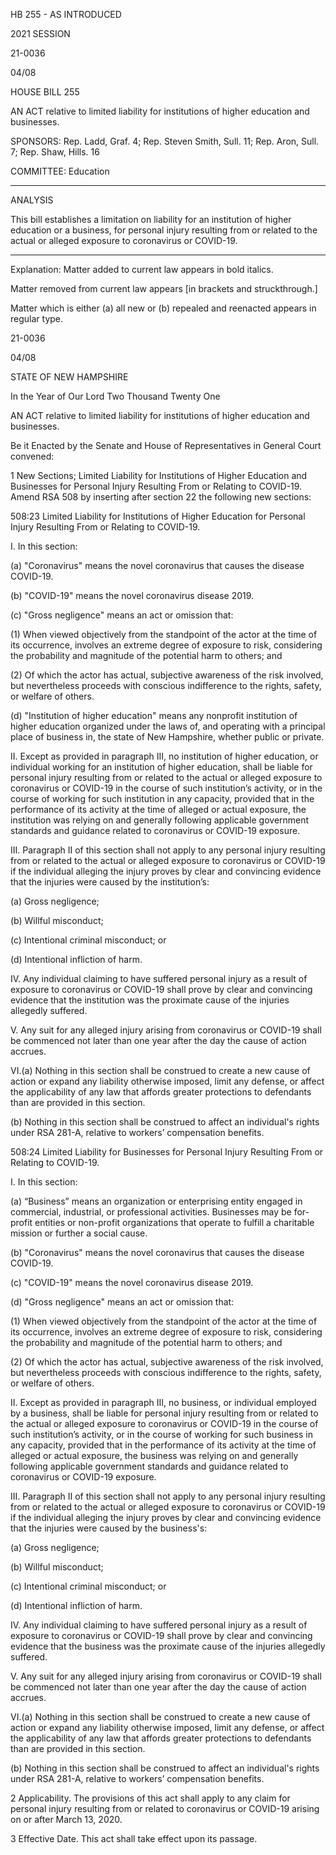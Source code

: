  HB 255 - AS INTRODUCED

 

 

2021 SESSION

 21-0036

 04/08

 

HOUSE BILL 255

 

AN ACT relative to limited liability for institutions of higher education and businesses.

 

SPONSORS: Rep. Ladd, Graf. 4; Rep. Steven Smith, Sull. 11; Rep. Aron, Sull. 7; Rep. Shaw, Hills. 16

 

COMMITTEE: Education

 

-----------------------------------------------------------------

 

ANALYSIS

 

 This bill establishes a limitation on liability for an institution of higher education or a business, for personal injury resulting from or related to the actual or alleged exposure to coronavirus or COVID-19.

 

- - - - - - - - - - - - - - - - - - - - - - - - - - - - - - - - - - - - - - - - - - - - - - - - - - - - - - - - - - - - - - - - - - - - - - - - - - - 

 

Explanation: Matter added to current law appears in bold italics.

 Matter removed from current law appears [in brackets and struckthrough.]

 Matter which is either (a) all new or (b) repealed and reenacted appears in regular type.

 21-0036

 04/08

 

STATE OF NEW HAMPSHIRE

 

In the Year of Our Lord Two Thousand Twenty One

 

AN ACT relative to limited liability for institutions of higher education and businesses.

 

Be it Enacted by the Senate and House of Representatives in General Court convened:

 

 1 New Sections; Limited Liability for Institutions of Higher Education and Businesses for Personal Injury Resulting From or Relating to COVID-19. Amend RSA 508 by inserting after section 22 the following new sections:

 508:23 Limited Liability for Institutions of Higher Education for Personal Injury Resulting From or Relating to COVID-19. 

 I. In this section:

 (a) "Coronavirus" means the novel coronavirus that causes the disease COVID-19.

 (b) "COVID-19" means the novel coronavirus disease 2019.

 (c) "Gross negligence" means an act or omission that:

 (1) When viewed objectively from the standpoint of the actor at the time of its occurrence, involves an extreme degree of exposure to risk, considering the probability and magnitude of the potential harm to others; and

 (2) Of which the actor has actual, subjective awareness of the risk involved, but nevertheless proceeds with conscious indifference to the rights, safety, or welfare of others.

 (d) "Institution of higher education" means any nonprofit institution of higher education organized under the laws of, and operating with a principal place of business in, the state of New Hampshire, whether public or private.

 II. Except as provided in paragraph III, no institution of higher education, or individual working for an institution of higher education, shall be liable for personal injury resulting from or related to the actual or alleged exposure to coronavirus or COVID-19 in the course of such institution’s activity, or in the course of working for such institution in any capacity, provided that in the performance of its activity at the time of alleged or actual exposure, the institution was relying on and generally following applicable government standards and guidance related to coronavirus or COVID-19 exposure.

 III. Paragraph II of this section shall not apply to any personal injury resulting from or related to the actual or alleged exposure to coronavirus or COVID-19 if the individual alleging the injury proves by clear and convincing evidence that the injuries were caused by the institution’s:

 (a) Gross negligence;

 (b) Willful misconduct;

 (c) Intentional criminal misconduct; or

 (d) Intentional infliction of harm. 

 IV. Any individual claiming to have suffered personal injury as a result of exposure to coronavirus or COVID-19 shall prove by clear and convincing evidence that the institution was the proximate cause of the injuries allegedly suffered.

 V. Any suit for any alleged injury arising from coronavirus or COVID-19 shall be commenced not later than one year after the day the cause of action accrues.

 VI.(a) Nothing in this section shall be construed to create a new cause of action or expand any liability otherwise imposed, limit any defense, or affect the applicability of any law that affords greater protections to defendants than are provided in this section.

 (b) Nothing in this section shall be construed to affect an individual's rights under RSA 281-A, relative to workers’ compensation benefits.

 508:24 Limited Liability for Businesses for Personal Injury Resulting From or Relating to COVID-19. 

 I. In this section:

 (a) “Business” means an organization or enterprising entity engaged in commercial, industrial, or professional activities. Businesses may be for-profit entities or non-profit organizations that operate to fulfill a charitable mission or further a social cause.

 (b) "Coronavirus" means the novel coronavirus that causes the disease COVID-19.

 (c) "COVID-19" means the novel coronavirus disease 2019.

 (d) "Gross negligence" means an act or omission that:

 (1) When viewed objectively from the standpoint of the actor at the time of its occurrence, involves an extreme degree of exposure to risk, considering the probability and magnitude of the potential harm to others; and

 (2) Of which the actor has actual, subjective awareness of the risk involved, but nevertheless proceeds with conscious indifference to the rights, safety, or welfare of others.

 II. Except as provided in paragraph III, no business, or individual employed by a business, shall be liable for personal injury resulting from or related to the actual or alleged exposure to coronavirus or COVID-19 in the course of such institution’s activity, or in the course of working for such business in any capacity, provided that in the performance of its activity at the time of alleged or actual exposure, the business was relying on and generally following applicable government standards and guidance related to coronavirus or COVID-19 exposure.

 III. Paragraph II of this section shall not apply to any personal injury resulting from or related to the actual or alleged exposure to coronavirus or COVID-19 if the individual alleging the injury proves by clear and convincing evidence that the injuries were caused by the business's:

 (a) Gross negligence;

 (b) Willful misconduct;

 (c) Intentional criminal misconduct; or

 (d) Intentional infliction of harm. 

 IV. Any individual claiming to have suffered personal injury as a result of exposure to coronavirus or COVID-19 shall prove by clear and convincing evidence that the business was the proximate cause of the injuries allegedly suffered.

 V. Any suit for any alleged injury arising from coronavirus or COVID-19 shall be commenced not later than one year after the day the cause of action accrues.

 VI.(a) Nothing in this section shall be construed to create a new cause of action or expand any liability otherwise imposed, limit any defense, or affect the applicability of any law that affords greater protections to defendants than are provided in this section.

 (b) Nothing in this section shall be construed to affect an individual's rights under RSA 281-A, relative to workers’ compensation benefits.

 2 Applicability. The provisions of this act shall apply to any claim for personal injury resulting from or related to coronavirus or COVID-19 arising on or after March 13, 2020.

 3 Effective Date. This act shall take effect upon its passage.

